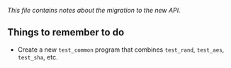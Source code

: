 *This file contains notes about the migration to the new API.*

## Things to remember to do

- Create a new `test_common` program that combines `test_rand`, `test_aes`, `test_sha`, etc.
